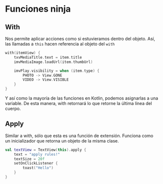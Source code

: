 # Funciones ninja

## With

Nos permite aplicar acciones como si estuvieramos dentro del objeto. Así, las llamadas a `this` hacen referencia al objeto del `with`

```kotlin
with(itemView) {
    txvMediaTitle.text = item.title
    imvMediaImage.loadUrl(item.thumbUrl)

    imvPlay.visibility = when (item.type) {
        PHOTO -> View.GONE
        VIDEO -> View.VISIBLE
    }
}
```

Y así como la mayoría de las funciones en Kotlin, podemos asignarlas a una variable. De esta manera, with retornará lo que retorne la última línea del cuerpo.

## Apply

Similar a with, sólo que esta es una función de extensión. Funciona como un inicializador que retorna un objeto de la misma clase.

```kotlin
val textView = TextView(this).apply {
    text = "apply rules!"
    textSize = 20f
    setOnClickListener {
        toast("Hello")
    }
}
```